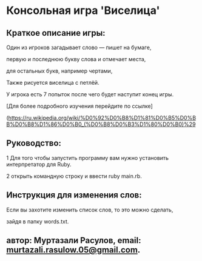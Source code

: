 # Консольная игра 'Виселица' 

## Краткое описание игры:

Один из игроков загадывает слово — пишет на бумаге,

первую и последнюю букву слова и отмечает места,

для остальных букв, например чертами,

Также рисуется виселица с петлёй.

У игрока есть 7 попыток после чего будет наступит конец игры.

[Для более подробного изучения перейдите по ссылке]

(https://ru.wikipedia.org/wiki/%D0%92%D0%B8%D1%81%D0%B5%D0%BB%D0%B8%D1%86%D0%B0_(%D0%B8%D0%B3%D1%80%D0%B0)%29

## Руководство:

1 Для того чтобы запустить программу вам нужно установить интерпретатор для Ruby.

2 открыть командную строку и ввести ruby main.rb.

## Инструкция для изменения слов:

Если вы захотите изменить список слов, то это можно сделать,

зайдя в папку words.txt.

## автор: Муртазали Расулов, email: murtazali.rasulow.05@gmail.com.

